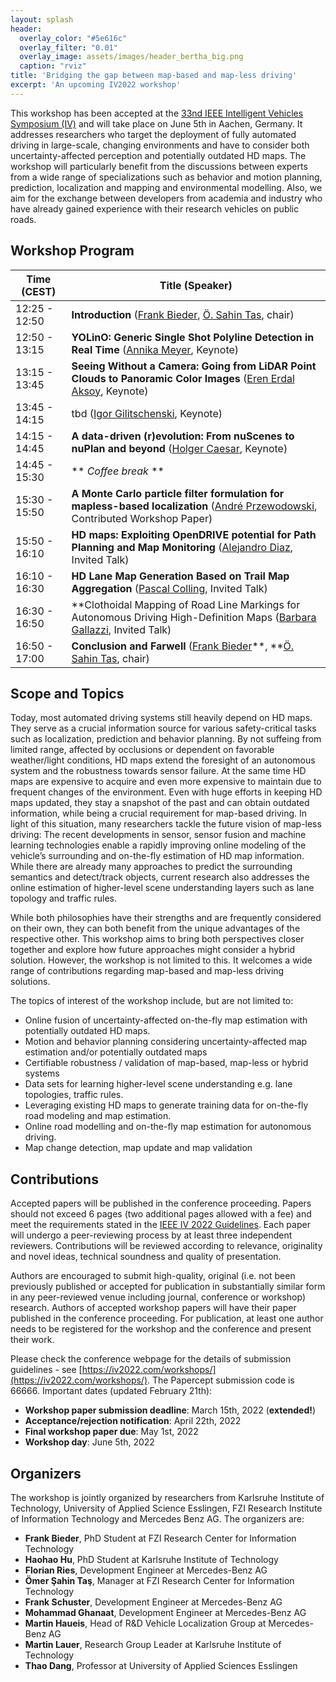 ```yaml
---
layout: splash
header:
  overlay_color: "#5e616c"
  overlay_filter: "0.01"
  overlay_image: assets/images/header_bertha_big.png
  caption: "rviz"
title: 'Bridging the gap between map-based and map-less driving'
excerpt: 'An upcoming IV2022 workshop'
---
```


This workshop has been accepted at the [33nd IEEE Intelligent Vehicles Symposium (IV)](https://iv2022.com/) and will take place on June 5th in Aachen, Germany. It addresses researchers who target the deployment of fully automated driving in large-scale, changing environments and have to consider both uncertainty-affected perception and potentially outdated HD maps. The workshop will particularly benefit from the discussions between experts from a wide range of specializations such as behavior and motion planning, prediction, localization and mapping and environmental modelling. Also, we aim for the exchange between developers from academia and industry who have already gained experience with their research vehicles on public roads.

## Workshop Program

|Time (CEST)   | Title (Speaker)                 |
|--------------|--------------------------------------|
|12:25 - 12:50 | **Introduction** ([Frank Bieder](https://www.mrt.kit.edu/mitarbeiter_bieder.php), [Ö. Sahin Tas](https://www.omersahintas.com/), chair)
|12:50 - 13:15 | **YOLinO: Generic Single Shot Polyline Detection in Real Time** ([Annika Meyer](https://www.mrt.kit.edu/mitarbeiter_meyer.php), Keynote)
|13:15 - 13:45 | **Seeing Without a Camera: Going from LiDAR Point Clouds to Panoramic Color Images** ([Eren Erdal Aksoy](https://aksoyeren.github.io/), Keynote)
|13:45 - 14:15 | tbd ([Igor Gilitschenski](https://www.gilitschenski.org/igor/), Keynote)
|14:15 - 14:45 | **A data-driven (r)evolution: From nuScenes to nuPlan and beyond** ([Holger Caesar](https://sites.google.com/it-caesar.de/homepage/), Keynote)
|14:45 - 15:30 | ** *Coffee break* **
|15:30 - 15:50 | **A Monte Carlo particle filter formulation for mapless-based localization** ([André Przewodowski](https://cabraile.github.io/), Contributed Workshop Paper)
|15:50 - 16:10 | **HD maps: Exploiting OpenDRIVE potential for Path Planning and Map Monitoring** ([Alejandro Diaz](https://scholar.google.com.tr/citations?user=A4Uv_3sAAAAJ&hl=en), Invited Talk)
|16:10 - 16:30 | **HD Lane Map Generation Based on Trail Map Aggregation** ([Pascal Colling](https://www.researchgate.net/profile/Pascal-Colling-2), Invited Talk)
|16:30 - 16:50 | **Clothoidal Mapping of Road Line Markings for Autonomous Driving High-Definition Maps ([Barbara Gallazzi](https://it.linkedin.com/in/barbara-gallazzi), Invited Talk)
|16:50 - 17:00 | **Conclusion and Farwell** ([Frank Bieder](https://www.mrt.kit.edu/mitarbeiter_bieder.php)**, **[Ö. Sahin Tas](https://www.omersahintas.com/), chair)


## Scope and Topics

Today, most automated driving systems still heavily depend on HD maps. They serve as a crucial information source for various safety-critical tasks such as localization, prediction and behavior planning. By not suffeing from limited range, affected by occlusions or dependent on favorable weather/light conditions, HD maps extend the foresight of an autonomous system and the robustness towards sensor failure. At the same time HD maps are expensive to acquire and even more expensive to maintain due to frequent changes of the environment. Even with huge efforts in keeping HD maps updated, they stay a snapshot of the past and can obtain outdated information, while being a crucial requirement for map-based driving. In light of this situation, many researchers tackle the future vision of map-less driving: The recent developments in sensor, sensor fusion and machine learning technologies enable a rapidly improving online modeling of the vehicle’s surrounding and on-the-fly estimation of HD map information. While there are already many approaches to predict the surrounding semantics and detect/track objects, current research also addresses the online estimation of higher-level scene understanding layers such as lane topology and traffic rules. 

While both philosophies have their strengths and are frequently considered on their own, they can both benefit from the unique advantages of the respective other. This workshop aims to bring both perspectives closer together and explore how future approaches might consider a hybrid solution. However, the workshop is not limited to this. It welcomes a wide range of contributions regarding map-based and map-less driving solutions.  

The topics of interest of the workshop include, but are not limited to:
- Online fusion of uncertainty-affected on-the-fly map estimation with potentially outdated HD maps.
- Motion and behavior planning considering uncertainty-affected map estimation and/or potentially outdated maps
- Certifiable robustness / validation of map-based, map-less or hybrid systems
- Data sets for learning higher-level scene understanding e.g. lane topologies, traffic rules.
- Leveraging existing HD maps to generate training data for on-the-fly road modeling and map estimation.
- Online road modelling and on-the-fly map estimation for autonomous driving.
- Map change detection, map update and map validation


## Contributions

 Accepted papers will be published in the conference proceeding. Papers should not exceed 6 pages (two additional pages allowed with a fee) and meet the requirements stated in the [IEEE IV 2022 Guidelines](https://iv2022.com/program/review-guidelines/). Each paper will undergo a peer-reviewing process by at least three independent reviewers. Contributions will be reviewed according to relevance, originality and novel ideas, technical soundness and quality of presentation.

Authors are encouraged to submit high-quality, original (i.e. not been previously published or accepted for publication in substantially similar form in any peer-reviewed venue including journal, conference or workshop) research. Authors of accepted workshop papers will have their paper published in the conference proceeding. For publication, at least one author needs to be registered for the workshop and the conference and present their work.

Please check the conference webpage for the details of submission guidelines - see [https://iv2022.com/workshops/](https://iv2022.com/workshops/). The Papercept submission code is 66666. Important dates (updated February 21th):  
- **Workshop paper submission deadline**: March 15th, 2022 (**extended!**)
- **Acceptance/rejection notification**: April 22th, 2022
- **Final workshop paper due**: May 1st, 2022
- **Workshop day**: June 5th, 2022

<!---
While preparing your manuscript, please follow the formatting guidelines of IEEE available here and listed below. Papers submitted to this workshop as well as IV2022 must be original, not previously published or accepted for publication elsewhere, and they must not be submitted to any other event or publication during the entire review process.
-->

## Organizers

The workshop is jointly organized by researchers from Karlsruhe Institute of Technology, University of Applied Science Esslingen, FZI Research Institute of Information Technology and Mercedes Benz AG. The organizers are:

- **Frank Bieder**, PhD Student at FZI Research Center for Information Technology
- **Haohao Hu**, PhD Student at Karlsruhe Institute of Technology
- **Florian Ries**, Development Engineer at Mercedes-Benz AG
- **Ömer Şahin Taş**, Manager at FZI Research Center for Information Technology
- **Frank Schuster**, Development Engineer at Mercedes-Benz AG
- **Mohammad Ghanaat**, Development Engineer at Mercedes-Benz AG
- **Martin Haueis**, Head of R&D Vehicle Localization Group at Mercedes-Benz AG
- **Martin Lauer**, Research Group Leader at Karlsruhe Institute of Technology
- **Thao Dang**, Professor at University of Applied Sciences Esslingen


